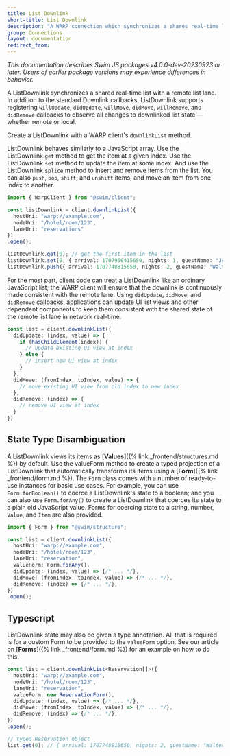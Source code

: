```yaml
---
title: List Downlink
short-title: List Downlink
description: "A WARP connection which synchronizes a shares real-time list with a remote list lane. It behaves similar to a JavaScript array."
group: Connections
layout: documentation
redirect_from:
---
```


_This documentation describes Swim JS packages v4.0.0-dev-20230923 or later. Users of earlier package versions may experience differences in behavior._

A ListDownlink synchronizes a shared real-time list with a remote list lane. In addition to the standard Downlink callbacks, ListDownlink supports registering `willUpdate`, `didUpdate`, `willMove`, `didMove`, `willRemove`, and `didRemove` callbacks to observe all changes to downlinked list state — whether remote or local.

Create a ListDownlink with a WARP client's `downlinkList` method.

ListDownlink behaves similarly to a JavaScript array. Use the ListDownlink.`get` method to get the item at a given index. Use the ListDownlink.`set` method to update the item at some index. And use the ListDownlink.`splice` method to insert and remove items from the list. You can also `push`, `pop`, `shift`, and `unshift` items, and move an item from one index to another.

```typescript
import { WarpClient } from "@swim/client";

const listDownlink = client.downlinkList({
  hostUri: "warp://example.com",
  nodeUri: "/hotel/room/123",
  laneUri: "reservations"
})
.open();

listDownlink.get(0); // get the first item in the list
listDownlink.set(0, { arrival: 1707956415650, nights: 1, guestName: "Jeff Lebowski" }); // locally and remotely update an item
listDownlink.push({ arrival: 1707748815650, nights: 2, guestName: "Walter Sobchak" }); // locally and remotely append an item
```

For the most part, client code can treat a ListDownlink like an ordinary JavaScript list; the WARP client will ensure that the downlink is continuously made consistent with the remote lane. Using `didUpdate`, `didMove`, and `didRemove` callbacks, applications can update UI list views and other dependent components to keep them consistent with the shared state of the remote list lane in network real-time.

```typescript
const list = client.downlinkList({
  didUpdate: (index, value) => {
    if (hasChildElement(index)) {
      // update existing UI view at index
    } else {
      // insert new UI view at index
    }
  },
  didMove: (fromIndex, toIndex, value) => {
    // move existing UI view from old index to new index
  },
  didRemove: (index) => {
    // remove UI view at index
  }
})
```

## State Type Disambiguation

A ListDownlink views its items as [**Values**]({% link _frontend/structures.md %}) by default. Use the valueForm method to create a typed projection of a ListDownlink that automatically transforms its items using a [**Form**]({% link _frontend/form.md %}). The `Form` class comes with a number of ready-to-use instances for basic use cases. For example, you can use `Form.forBoolean()` to coerce a ListDownlink's state to a boolean; and you can also use `Form.forAny()` to create a ListDownlink that coerces its state to a plain old JavaScript value. Forms for coercing state to a string, number, `Value`, and `Item` are also provided.

```typescript
import { Form } from "@swim/structure";

const list = client.downlinkList({
  hostUri: "warp://example.com",
  nodeUri: "/hotel/room/123",
  laneUri: "reservation",
  valueForm: Form.forAny(),
  didUpdate: (index, value) => {/* ... */},
  didMove: (fromIndex, toIndex, value) => {/* ... */},
  didRemove: (index) => {/* ... */},
})
.open();
```

## Typescript

ListDownlink state may also be given a type annotation. All that is required is for a custom Form to be provided to the `valueForm` option. See our article on [**Forms**]({% link _frontend/form.md %}) for an example on how to do this.

```typescript
const list = client.downlinkList<Reservation[]>({
  hostUri: "warp://example.com",
  nodeUri: "/hotel/room/123",
  laneUri: "reservation",
  valueForm: new ReservationForm(),
  didUpdate: (index, value) => {/* ... */},
  didMove: (fromIndex, toIndex, value) => {/* ... */},
  didRemove: (index) => {/* ... */},
})
.open();

// typed Reservation object
list.get(0); // { arrival: 1707748815650, nights: 2, guestName: "Walter Sobchak" }
```
